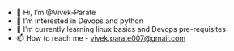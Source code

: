 - 👋 Hi, I’m @Vivek-Parate
- 👀 I’m interested in Devops and python
- 🌱 I’m currently learning linux basics and Devops pre-requisites 
- 📫 How to reach me - vivek.parate007@gmail.com

<!---
- 💞️ I’m looking to collaborate on ...
Vivek-Parate/Vivek-Parate is a ✨ special ✨ repository because its `README.md` (this file) appears on your GitHub profile.
You can click the Preview link to take a look at your changes.
--->
